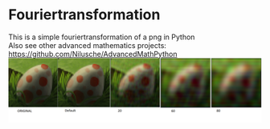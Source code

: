 # Fouriertransformation
This is a simple fouriertransformation of a png in Python <br>
Also see other advanced mathematics projects: <br> https://github.com/Nilusche/AdvancedMathPython <br>
<img src="Fouriertransform.png"/>
